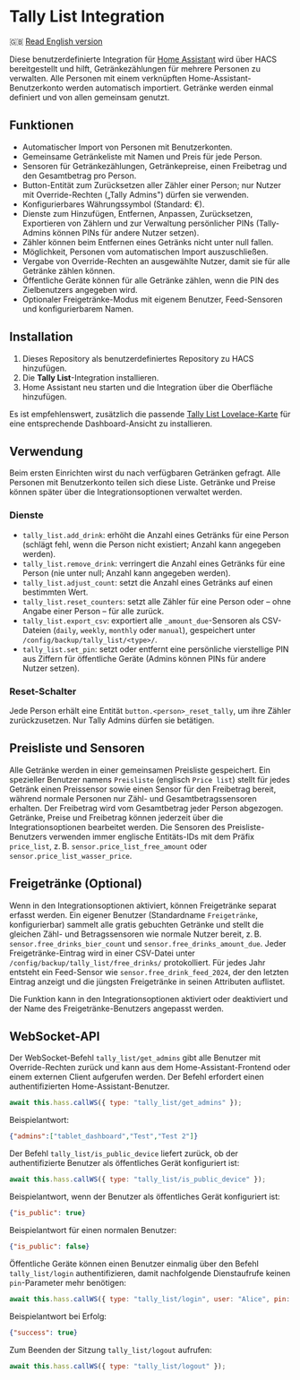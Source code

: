 # Tally List Integration

🇬🇧 [Read English version](README.md)

Diese benutzerdefinierte Integration für [Home Assistant](https://www.home-assistant.io/) wird über HACS bereitgestellt und hilft, Getränkezählungen für mehrere Personen zu verwalten. Alle Personen mit einem verknüpften Home-Assistant-Benutzerkonto werden automatisch importiert. Getränke werden einmal definiert und von allen gemeinsam genutzt.

## Funktionen

- Automatischer Import von Personen mit Benutzerkonten.
- Gemeinsame Getränkeliste mit Namen und Preis für jede Person.
- Sensoren für Getränkezählungen, Getränkepreise, einen Freibetrag und den Gesamtbetrag pro Person.
- Button-Entität zum Zurücksetzen aller Zähler einer Person; nur Nutzer mit Override-Rechten („Tally Admins") dürfen sie verwenden.
- Konfigurierbares Währungssymbol (Standard: €).
- Dienste zum Hinzufügen, Entfernen, Anpassen, Zurücksetzen, Exportieren von Zählern und zur Verwaltung persönlicher PINs (Tally-Admins können PINs für andere Nutzer setzen).
- Zähler können beim Entfernen eines Getränks nicht unter null fallen.
- Möglichkeit, Personen vom automatischen Import auszuschließen.
- Vergabe von Override-Rechten an ausgewählte Nutzer, damit sie für alle Getränke zählen können.
- Öffentliche Geräte können für alle Getränke zählen, wenn die PIN des Zielbenutzers angegeben wird.
- Optionaler Freigetränke-Modus mit eigenem Benutzer, Feed-Sensoren und konfigurierbarem Namen.

## Installation

1. Dieses Repository als benutzerdefiniertes Repository zu HACS hinzufügen.
2. Die **Tally List**-Integration installieren.
3. Home Assistant neu starten und die Integration über die Oberfläche hinzufügen.

Es ist empfehlenswert, zusätzlich die passende [Tally List Lovelace-Karte](https://github.com/Spider19996/ha-tally-list-lovelace) für eine entsprechende Dashboard-Ansicht zu installieren.

## Verwendung

Beim ersten Einrichten wirst du nach verfügbaren Getränken gefragt. Alle Personen mit Benutzerkonto teilen sich diese Liste. Getränke und Preise können später über die Integrationsoptionen verwaltet werden.

### Dienste

- `tally_list.add_drink`: erhöht die Anzahl eines Getränks für eine Person (schlägt fehl, wenn die Person nicht existiert; Anzahl kann angegeben werden).
- `tally_list.remove_drink`: verringert die Anzahl eines Getränks für eine Person (nie unter null; Anzahl kann angegeben werden).
- `tally_list.adjust_count`: setzt die Anzahl eines Getränks auf einen bestimmten Wert.
- `tally_list.reset_counters`: setzt alle Zähler für eine Person oder – ohne Angabe einer Person – für alle zurück.
- `tally_list.export_csv`: exportiert alle `_amount_due`-Sensoren als CSV-Dateien (`daily`, `weekly`, `monthly` oder `manual`), gespeichert unter `/config/backup/tally_list/<type>/`.
- `tally_list.set_pin`: setzt oder entfernt eine persönliche vierstellige PIN aus Ziffern für öffentliche Geräte (Admins können PINs für andere Nutzer setzen).

### Reset-Schalter

Jede Person erhält eine Entität `button.<person>_reset_tally`, um ihre Zähler zurückzusetzen. Nur Tally Admins dürfen sie betätigen.

## Preisliste und Sensoren

Alle Getränke werden in einer gemeinsamen Preisliste gespeichert. Ein spezieller Benutzer namens `Preisliste` (englisch `Price list`) stellt für jedes Getränk einen Preissensor sowie einen Sensor für den Freibetrag bereit, während normale Personen nur Zähl- und Gesamtbetragssensoren erhalten. Der Freibetrag wird vom Gesamtbetrag jeder Person abgezogen. Getränke, Preise und Freibetrag können jederzeit über die Integrationsoptionen bearbeitet werden.
Die Sensoren des Preisliste-Benutzers verwenden immer englische Entitäts-IDs mit dem Präfix `price_list`, z. B. `sensor.price_list_free_amount` oder `sensor.price_list_wasser_price`.

## Freigetränke (Optional)

Wenn in den Integrationsoptionen aktiviert, können Freigetränke separat erfasst werden.
Ein eigener Benutzer (Standardname `Freigetränke`, konfigurierbar) sammelt alle
gratis gebuchten Getränke und stellt die gleichen Zähl- und Betragssensoren wie
normale Nutzer bereit, z. B. `sensor.free_drinks_bier_count` und
`sensor.free_drinks_amount_due`. Jeder Freigetränke-Eintrag wird in einer CSV-Datei
unter `/config/backup/tally_list/free_drinks/` protokolliert. Für jedes Jahr
entsteht ein Feed-Sensor wie `sensor.free_drink_feed_2024`, der den letzten Eintrag
anzeigt und die jüngsten Freigetränke in seinen Attributen auflistet.

Die Funktion kann in den Integrationsoptionen aktiviert oder deaktiviert und der
Name des Freigetränke-Benutzers angepasst werden.

## WebSocket-API

Der WebSocket-Befehl `tally_list/get_admins` gibt alle Benutzer mit Override-Rechten zurück und kann aus dem Home-Assistant-Frontend oder einem externen Client aufgerufen werden. Der Befehl erfordert einen authentifizierten Home-Assistant-Benutzer.

```js
await this.hass.callWS({ type: "tally_list/get_admins" });
```

Beispielantwort:

```json
{"admins":["tablet_dashboard","Test","Test 2"]}
```

Der Befehl `tally_list/is_public_device` liefert zurück, ob der authentifizierte Benutzer als öffentliches Gerät konfiguriert ist:

```js
await this.hass.callWS({ type: "tally_list/is_public_device" });
```

Beispielantwort, wenn der Benutzer als öffentliches Gerät konfiguriert ist:

```json
{"is_public": true}
```

Beispielantwort für einen normalen Benutzer:

```json
{"is_public": false}
```

Öffentliche Geräte können einen Benutzer einmalig über den Befehl `tally_list/login` authentifizieren, damit nachfolgende Dienstaufrufe keinen `pin`-Parameter mehr benötigen:

```js
await this.hass.callWS({ type: "tally_list/login", user: "Alice", pin: "1234" });
```

Beispielantwort bei Erfolg:

```json
{"success": true}
```

Zum Beenden der Sitzung `tally_list/logout` aufrufen:

```js
await this.hass.callWS({ type: "tally_list/logout" });
```
